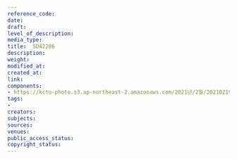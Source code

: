 ```yaml
---
reference_code: 
date: 
draft: 
level_of_description: 
media_type: 
title: _5D42206
description: 
weight: 
modified_at: 
created_at: 
link: 
components:
- https://kctu-photo.s3.ap-northeast-2.amazonaws.com/2021년/2월/20210219_백기완+선생+발인.영결식.하관/송승현/_5D42206.jpg
tags:
- 
creators: 
subjects: 
sources: 
venues: 
public_access_status: 
copyright_status: 
---
```

